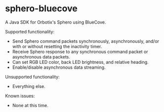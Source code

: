 sphero-bluecove
===============

A Java SDK for Orbotix's Sphero using BlueCove.

Supported functionality:

+ Send Sphero command packets synchronously, asynchronously, and/or with or without resetting the inactivity timer.
+ Receive Sphero response to any synchronous command packet or asynchronous data packets.
+ Can set RGB LED color, back LED brightness, and relative heading.
+ Enable/disable asynchronous data streaming.

Unsupported functionality:

- Everything else.

Known issues:

+ None at this time.

